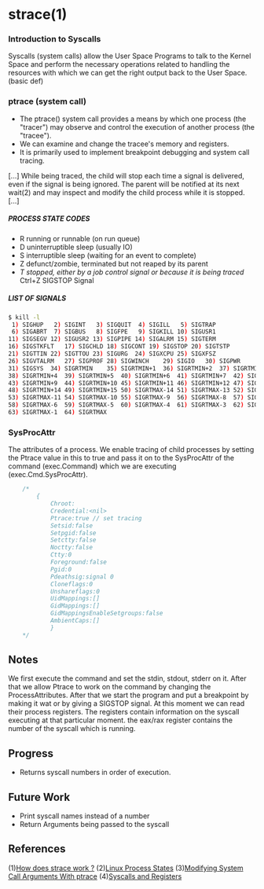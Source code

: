 # strace(1)

### Introduction to Syscalls

Syscalls (system calls) allow the User Space Programs to talk to the Kernel Space and perform the necessary operations related to handling the resources with which we can get the right output back to the User Space. (basic def)


### ptrace (system call)
* The ptrace() system call provides a means by which one process (the "tracer") may observe and control the execution of another process (the "tracee").
* We can examine and change the tracee's memory and registers. 
* It is primarily used to implement breakpoint debugging and system call tracing.

[...] While being traced, the child will stop each time a signal is delivered, even if the signal is being ignored. The parent will be notified at its next wait(2) and may inspect and modify the child process while it is stopped. [...]

##### PROCESS STATE CODES
   - R  running or runnable (on run queue)
   - D  uninterruptible sleep (usually IO)
   - S  interruptible sleep (waiting for an event to complete)
   - Z  defunct/zombie, terminated but not reaped by its parent
   - _T  stopped, either by a job control signal or because it is being traced_
	Ctrl+Z SIGSTOP Signal

##### LIST OF SIGNALS
```sh
$ kill -l
 1) SIGHUP	 2) SIGINT	 3) SIGQUIT	 4) SIGILL	 5) SIGTRAP
 6) SIGABRT	 7) SIGBUS	 8) SIGFPE	 9) SIGKILL	10) SIGUSR1
11) SIGSEGV	12) SIGUSR2	13) SIGPIPE	14) SIGALRM	15) SIGTERM
16) SIGSTKFLT	17) SIGCHLD	18) SIGCONT	19) SIGSTOP	20) SIGTSTP
21) SIGTTIN	22) SIGTTOU	23) SIGURG	24) SIGXCPU	25) SIGXFSZ
26) SIGVTALRM	27) SIGPROF	28) SIGWINCH	29) SIGIO	30) SIGPWR
31) SIGSYS	34) SIGRTMIN	35) SIGRTMIN+1	36) SIGRTMIN+2	37) SIGRTMIN+3
38) SIGRTMIN+4	39) SIGRTMIN+5	40) SIGRTMIN+6	41) SIGRTMIN+7	42) SIGRTMIN+8
43) SIGRTMIN+9	44) SIGRTMIN+10	45) SIGRTMIN+11	46) SIGRTMIN+12	47) SIGRTMIN+13
48) SIGRTMIN+14	49) SIGRTMIN+15	50) SIGRTMAX-14	51) SIGRTMAX-13	52) SIGRTMAX-12
53) SIGRTMAX-11	54) SIGRTMAX-10	55) SIGRTMAX-9	56) SIGRTMAX-8	57) SIGRTMAX-7
58) SIGRTMAX-6	59) SIGRTMAX-5	60) SIGRTMAX-4	61) SIGRTMAX-3	62) SIGRTMAX-2
63) SIGRTMAX-1	64) SIGRTMAX	
```

### SysProcAttr

The attributes of a process. We enable tracing of child processes by setting the Ptrace value in this to true and pass it on to the SysProcAttr of the command (exec.Command) which we are executing (exec.Cmd.SysProcAttr).

```go
	/*
		{
			Chroot:
			Credential:<nil>
			Ptrace:true // set tracing
			Setsid:false
			Setpgid:false
			Setctty:false
			Noctty:false
			Ctty:0
			Foreground:false
			Pgid:0
			Pdeathsig:signal 0
			Cloneflags:0
			Unshareflags:0
			UidMappings:[]
			GidMappings:[]
			GidMappingsEnableSetgroups:false
            AmbientCaps:[]
            }
	*/
```

## Notes

We first execute the command and set the stdin, stdout, stderr on it. After that we allow Ptrace to work on the command by changing the ProcessAttributes. After that we start the program and put a breakpoint by making it wat or by giving a SIGSTOP signal. At this moment we can read their process registers. The registers contain information on the syscall executing at that particular moment. the eax/rax register contains the number of the syscall which is running.

## Progress

* Returns syscall numbers in order of execution.

## Future Work

* Print syscall names instead of a number
* Return Arguments being passed to the syscall

## References
(1)[How does strace work ?](https://blog.packagecloud.io/eng/2016/02/29/how-does-strace-work/)
(2)[Linux Process States](https://idea.popcount.org/2012-12-11-linux-process-states/)
(3)[Modifying System Call Arguments With ptrace](https://www.alfonsobeato.net/c/modifying-system-call-arguments-with-ptrace/) 
(4)[Syscalls and Registers](https://stackoverflow.com/questions/2535989/what-are-the-calling-conventions-for-unix-linux-system-calls-on-i386-and-x86-6)
